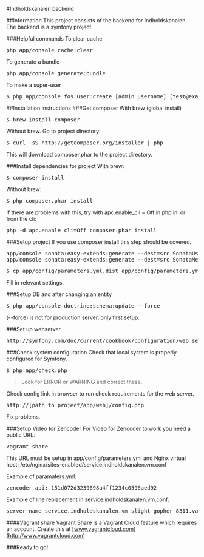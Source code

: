 #Indholdskanalen backend

##Information
This project consists of the backend for Indholdskanalen. The backend is a symfony project.

###Helpful commands
To clear cache
<pre>
php app/console cache:clear
</pre>

To generate a bundle
<pre>
php app/console generate:bundle
</pre>

To make a super-user
<pre>
$ php app/console fos:user:create [admin_username] [test@example.com] [p@ssword] --super-admin
</pre>


##Installation instructions
###Get composer
With brew (global install)
<pre>
$ brew install composer
</pre>

Without brew. Go to project directory:

<pre>
$ curl -sS http://getcomposer.org/installer | php
</pre>

This will download composer.phar to the project directory.

###Install dependencies for project
With brew:
<pre>
$ composer install
</pre>

Without brew:
<pre>
$ php composer.phar install
</pre>

If there are problems with this, try with apc.enable_cli = Off in php.ini or from the cli:
<pre>
php -d apc.enable_cli=Off composer.phar install
</pre>

###Setup project
If you use composer install this step should be covered.

<pre>
app/console sonata:easy-extends:generate --dest=src SonataUserBundle
app/console sonata:easy-extends:generate --dest=src SonataMediaBundle
</pre>

<pre>
$ cp app/config/parameters.yml.dist app/config/parameters.yml
</pre>

Fill in relevant settings.

###Setup DB and after changing an entity
<pre>
$ php app/console doctrine:schema:update --force
</pre>
(--force) is not for production server, only first setup.

###Set up webserver
<pre>
http://symfony.com/doc/current/cookbook/configuration/web_server_configuration.html
</pre>

###Check system configuration
Check that local system is properly configured for Symfony.

<pre>
$ php app/check.php
</pre>

> Look for ERROR or WARNING and correct these.

Check config link in browser to run check requirements for the web server.

<pre>
http://[path_to_project/app/web]/config.php
</pre>

Fix problems.

###Setup Video for Zencoder
For Video for Zencoder to work you need a public URL:
<pre>
vagrant share
</pre>
This URL must be setup in app/config/parameters.yml and Nginx virtual host: /etc/nginx/sites-enabled/service.indholdskanalen.vm.conf

Example of paramaters.yml:
<pre>
zencoder_api: 151d072d3239698a4ff1234c0596aed92
</pre>

Example of line replacement in service.indholdskanalen.vm.conf:
<pre>
server_name service.indholdskanalen.vm slight-gopher-8311.vagrantshare.com;
</pre>

####Vagrant share
Vagrant Share is a Vagrant Cloud feature which requires an account. Create this at [www.vagrantcloud.com](http://www.vagrantcloud.com)

###Ready to go!

